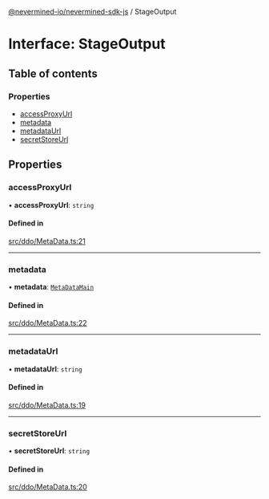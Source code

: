 [@nevermined-io/nevermined-sdk-js](../code-reference.md) / StageOutput

# Interface: StageOutput

## Table of contents

### Properties

- [accessProxyUrl](StageOutput.md#accessproxyurl)
- [metadata](StageOutput.md#metadata)
- [metadataUrl](StageOutput.md#metadataurl)
- [secretStoreUrl](StageOutput.md#secretstoreurl)

## Properties

### accessProxyUrl

• **accessProxyUrl**: `string`

#### Defined in

[src/ddo/MetaData.ts:21](https://github.com/nevermined-io/sdk-js/blob/cd1bab2/src/ddo/MetaData.ts#L21)

___

### metadata

• **metadata**: [`MetaDataMain`](MetaDataMain.md)

#### Defined in

[src/ddo/MetaData.ts:22](https://github.com/nevermined-io/sdk-js/blob/cd1bab2/src/ddo/MetaData.ts#L22)

___

### metadataUrl

• **metadataUrl**: `string`

#### Defined in

[src/ddo/MetaData.ts:19](https://github.com/nevermined-io/sdk-js/blob/cd1bab2/src/ddo/MetaData.ts#L19)

___

### secretStoreUrl

• **secretStoreUrl**: `string`

#### Defined in

[src/ddo/MetaData.ts:20](https://github.com/nevermined-io/sdk-js/blob/cd1bab2/src/ddo/MetaData.ts#L20)
